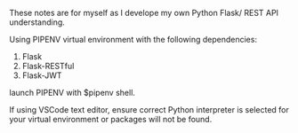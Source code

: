 These notes are for myself as I develope my own Python Flask/ REST API understanding.


Using PIPENV virtual environment with the following dependencies:
1. Flask
2. Flask-RESTful
3. Flask-JWT


launch PIPENV with $pipenv shell.


If using VSCode text editor, ensure correct Python interpreter is selected for your virtual environment or packages will not be found.